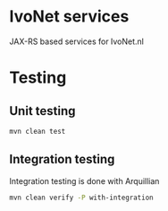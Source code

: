 # IvoNet services

JAX-RS based services for IvoNet.nl

# Testing

## Unit testing

```sh
mvn clean test
```

## Integration testing

Integration testing is done with Arquillian

```sh
mvn clean verify -P with-integration
```



